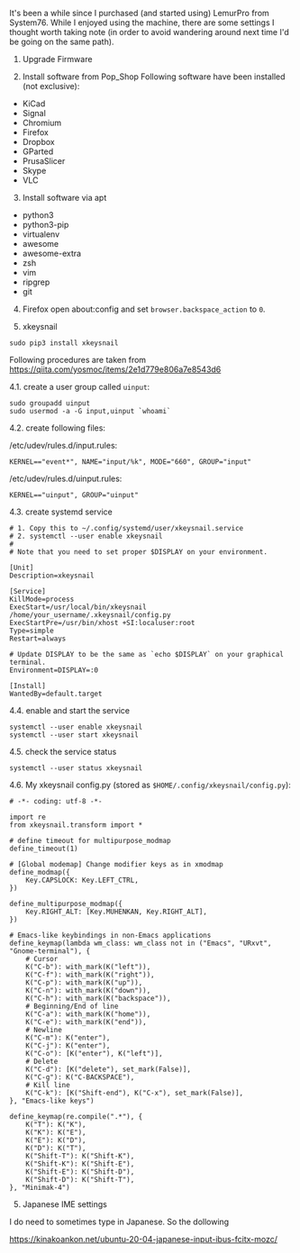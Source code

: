 
It's been a while since I purchased (and started using) LemurPro from System76. While I enjoyed using the machine, there are some settings I thought worth taking note (in order to avoid wandering around next time I'd be going on the same path). 

1. Upgrade Firmware

2. Install software from Pop_Shop
Following software have been installed (not exclusive): 
- KiCad
- Signal
- Chromium
- Firefox
- Dropbox
- GParted
- PrusaSlicer
- Skype
- VLC

3. Install software via apt
- python3
- python3-pip
- virtualenv
- awesome
- awesome-extra
- zsh
- vim
- ripgrep
- git

4. Firefox
open about:config and set `browser.backspace_action` to `0`.

4. xkeysnail
```
sudo pip3 install xkeysnail
```

Following procedures are taken from https://qiita.com/yosmoc/items/2e1d779e806a7e8543d6

4.1. create a user group called `uinput`:
```
sudo groupadd uinput
sudo usermod -a -G input,uinput `whoami`
```

4.2. create following files:

/etc/udev/rules.d/input.rules:
```
KERNEL=="event*", NAME="input/%k", MODE="660", GROUP="input"
```

/etc/udev/rules.d/uinput.rules:
```
KERNEL=="uinput", GROUP="uinput"
```

4.3. create systemd service

```
# 1. Copy this to ~/.config/systemd/user/xkeysnail.service
# 2. systemctl --user enable xkeysnail
#
# Note that you need to set proper $DISPLAY on your environment.

[Unit]
Description=xkeysnail

[Service]
KillMode=process
ExecStart=/usr/local/bin/xkeysnail /home/your_username/.xkeysnail/config.py
ExecStartPre=/usr/bin/xhost +SI:localuser:root
Type=simple
Restart=always

# Update DISPLAY to be the same as `echo $DISPLAY` on your graphical terminal.
Environment=DISPLAY=:0

[Install]
WantedBy=default.target
```

4.4. enable and start the service

```
systemctl --user enable xkeysnail
systemctl --user start xkeysnail
```

4.5. check the service status

```
systemctl --user status xkeysnail
```

4.6. My xkeysnail config.py (stored as `$HOME/.config/xkeysnail/config.py`):
```
# -*- coding: utf-8 -*-

import re
from xkeysnail.transform import *

# define timeout for multipurpose_modmap
define_timeout(1)

# [Global modemap] Change modifier keys as in xmodmap
define_modmap({
    Key.CAPSLOCK: Key.LEFT_CTRL,
})

define_multipurpose_modmap({
    Key.RIGHT_ALT: [Key.MUHENKAN, Key.RIGHT_ALT],
})

# Emacs-like keybindings in non-Emacs applications
define_keymap(lambda wm_class: wm_class not in ("Emacs", "URxvt", "Gnome-terminal"), {
    # Cursor
    K("C-b"): with_mark(K("left")),
    K("C-f"): with_mark(K("right")),
    K("C-p"): with_mark(K("up")),
    K("C-n"): with_mark(K("down")),
    K("C-h"): with_mark(K("backspace")),
    # Beginning/End of line
    K("C-a"): with_mark(K("home")),
    K("C-e"): with_mark(K("end")),
    # Newline
    K("C-m"): K("enter"),
    K("C-j"): K("enter"),
    K("C-o"): [K("enter"), K("left")],
    # Delete
    K("C-d"): [K("delete"), set_mark(False)],
    K("C-g"): K("C-BACKSPACE"),
    # Kill line
    K("C-k"): [K("Shift-end"), K("C-x"), set_mark(False)],
}, "Emacs-like keys")

define_keymap(re.compile(".*"), {
    K("T"): K("K"),
    K("K"): K("E"),
    K("E"): K("D"),
    K("D"): K("T"),
    K("Shift-T"): K("Shift-K"),
    K("Shift-K"): K("Shift-E"),
    K("Shift-E"): K("Shift-D"),
    K("Shift-D"): K("Shift-T"),
}, "Minimak-4")

```

5. Japanese IME settings

I do need to sometimes type in Japanese. So the dollowing 

https://kinakoankon.net/ubuntu-20-04-japanese-input-ibus-fcitx-mozc/







